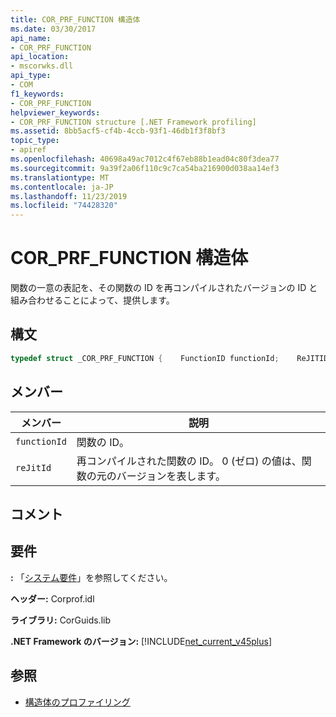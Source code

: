 ```yaml
---
title: COR_PRF_FUNCTION 構造体
ms.date: 03/30/2017
api_name:
- COR_PRF_FUNCTION
api_location:
- mscorwks.dll
api_type:
- COM
f1_keywords:
- COR_PRF_FUNCTION
helpviewer_keywords:
- COR_PRF_FUNCTION structure [.NET Framework profiling]
ms.assetid: 8bb5acf5-cf4b-4ccb-93f1-46db1f3f8bf3
topic_type:
- apiref
ms.openlocfilehash: 40698a49ac7012c4f67eb88b1ead04c80f3dea77
ms.sourcegitcommit: 9a39f2a06f110c9c7ca54ba216900d038aa14ef3
ms.translationtype: MT
ms.contentlocale: ja-JP
ms.lasthandoff: 11/23/2019
ms.locfileid: "74428320"
---
```

# <a name="cor_prf_function-structure"></a>COR_PRF_FUNCTION 構造体
関数の一意の表記を、その関数の ID を再コンパイルされたバージョンの ID と組み合わせることによって、提供します。  
  
## <a name="syntax"></a>構文  
  
```cpp  
typedef struct _COR_PRF_FUNCTION {    FunctionID functionId;    ReJITID    reJitId;} COR_PRF_FUNCTION;  
```  
  
## <a name="members"></a>メンバー  
  
|メンバー|説明|  
|------------|-----------------|  
|`functionId`|関数の ID。|  
|`reJitId`|再コンパイルされた関数の ID。 0 (ゼロ) の値は、関数の元のバージョンを表します。|  
  
## <a name="remarks"></a>コメント  
  
## <a name="requirements"></a>要件  
 **:** 「[システム要件](../../../../docs/framework/get-started/system-requirements.md)」を参照してください。  
  
 **ヘッダー:** Corprof.idl  
  
 **ライブラリ:** CorGuids.lib  
  
 **.NET Framework のバージョン:** [!INCLUDE[net_current_v45plus](../../../../includes/net-current-v45plus-md.md)]  
  
## <a name="see-also"></a>参照

- [構造体のプロファイリング](../../../../docs/framework/unmanaged-api/profiling/profiling-structures.md)
